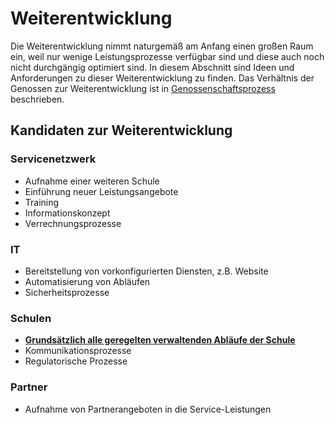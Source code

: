 # Weiterentwicklung

Die Weiterentwicklung nimmt naturgemäß am Anfang einen großen Raum ein, weil nur wenige Leistungsprozesse verfügbar sind und diese auch noch nicht durchgängig optimiert sind. In diesem Abschnitt sind Ideen und Anforderungen zu dieser Weiterentwicklung zu finden. Das Verhältnis der Genossen zur Weiterentwicklung ist in [Genossenschaftsprozess](03-genossenschaftsprozesse.md) beschrieben.

## Kandidaten zur Weiterentwicklung

### Servicenetzwerk
* Aufnahme einer weiteren Schule
* Einführung neuer Leistungsangebote
* Training
* Informationskonzept
* Verrechnungsprozesse

### IT
* Bereitstellung von vorkonfigurierten Diensten, z.B. Website
* Automatisierung von Abläufen
* Sicherheitsprozesse

### Schulen
* **[Grundsätzlich alle geregelten verwaltenden Abläufe der Schule](weiterentwicklung/weitere-schulprozesse.md)**
* Kommunikationsprozesse
* Regulatorische Prozesse

### Partner
* Aufnahme von Partnerangeboten in die Service-Leistungen
